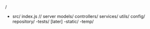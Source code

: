 /

- src/
  index.js // server
  models/
  controllers/
  services/
  utils/
  config/
  repository/
-tests/ [later]
-static/
-temp/
